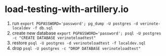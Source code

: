# load-testing-with-artillery.io
1. run `export PGPASSWORD='password'; pg_dump -U postgres -d verinote-localdev -f db.sql`
1. create new database `export PGPASSWORD='password'; psql -U postgres -c "CREATE DATABASE verinoteloadtest"`
1. restore `psql -U postgres -d verinoteloadtest -f localdev.sql`
1. drop `psql -U postgres -c "DROP DATABASE verinoteloadtest"`